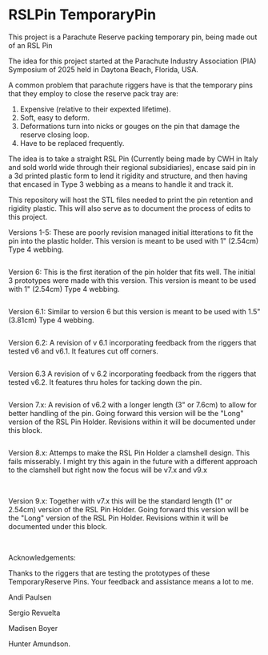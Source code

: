 # RSLPin TemporaryPin
This project is a Parachute Reserve packing temporary pin, being made out of an RSL Pin


The idea for this project started at the Parachute Industry Association (PIA) Symposium of 2025 held in Daytona Beach, Florida, USA.

A common problem that parachute riggers have is that the temporary pins that they employ to close the reserve pack tray are:
1) Expensive (relative to their expexted lifetime).
2) Soft, easy to deform.
3) Deformations turn into nicks or gouges on the pin that damage the reserve closing loop.
4) Have to be replaced frequently.

The idea is to take a straight RSL Pin (Currently being made by CWH in Italy and sold world wide through their regional subsidiaries), encase said pin in a 3d printed plastic form to lend it rigidity and structure, and then having that encased in Type 3 webbing as a means to handle it and track it.

This repository will host the STL files needed to print the pin retention and rigidity plastic. This will also serve as to document the process of edits to this project.

Versions 1-5:
These are poorly revision managed initial itterations to fit the pin into the plastic holder. This version is meant to be used with 1" (2.54cm) Type 4 webbing. 

<img src="https://github.com/LifeAtTerminalVelocity/RSLPin_TemporaryPin/blob/main/img/v1-5.jpeg" alt="">

Version 6:
This is the first iteration of the pin holder that fits well. The initial 3 prototypes were made with this version. This version is meant to be used with 1" (2.54cm) Type 4 webbing.

<img src="https://github.com/LifeAtTerminalVelocity/RSLPin_TemporaryPin/blob/main/img/v6.jpeg" alt="">

Version 6.1:
Similar to version 6 but this version is meant to be used with 1.5" (3.81cm) Type 4 webbing.


<img src="https://github.com/LifeAtTerminalVelocity/RSLPin_TemporaryPin/blob/main/img/v6.1.jpeg" alt="">

Version 6.2:
A revision of v 6.1 incorporating feedback from the riggers that tested v6 and v6.1. It features cut off corners.

<img src="https://github.com/LifeAtTerminalVelocity/RSLPin_TemporaryPin/blob/main/img/v6.2.jpeg" alt="">

Version 6.3
A revision of v 6.2 incorporating feedback from the riggers that tested v6.2. It features thru holes for tacking down the pin.

<img src="https://github.com/LifeAtTerminalVelocity/RSLPin_TemporaryPin/blob/main/img/v6.3.jpeg" alt="">

Version 7.x:
A revision of v6.2 with a longer length (3" or 7.6cm) to allow for better handling of the pin. Going forward this version will be the "Long" version of the RSL Pin Holder. Revisions within it will be documented under this block.

<img src="https://github.com/LifeAtTerminalVelocity/RSLPin_TemporaryPin/blob/main/img/v7.3.jpeg" alt="">

Version 8.x:
Attemps to make the RSL Pin Holder a clamshell design. This fails misserably. I might try this again in the future with a different approach to the clamshell but right now the focus will be v7.x and v9.x

<img src="https://github.com/LifeAtTerminalVelocity/RSLPin_TemporaryPin/blob/main/img/v8_1.jpeg" alt="">

<img src="https://github.com/LifeAtTerminalVelocity/RSLPin_TemporaryPin/blob/main/img/v8_2.jpeg" alt="">

Version 9.x:
Together with v7.x this will be the standard length (1" or 2.54cm) version of the RSL Pin Holder. Going forward this version will be the "Long" version of the RSL Pin Holder. Revisions within it will be documented under this block.

<img src="https://github.com/LifeAtTerminalVelocity/RSLPin_TemporaryPin/blob/main/img/img/v9.1.jpeg" alt="">

<img src="https://github.com/LifeAtTerminalVelocity/RSLPin_TemporaryPin/blob/main/img/v9_in_type4.jpeg" alt="">


Acknowledgements:

Thanks to the riggers that are testing the prototypes of these TemporaryReserve Pins. Your feedback and assistance means a lot to me.

Andi Paulsen

Sergio Revuelta

Madisen Boyer

Hunter Amundson.

